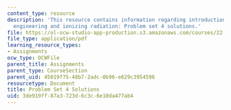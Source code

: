 ```yaml
---
content_type: resource
description: 'This resource contains information regarding introduction to nuclear
  engineering and ionizing radiation: Problem set 4 solutions.'
file: https://ol-ocw-studio-app-production.s3.amazonaws.com/courses/22-01-introduction-to-nuclear-engineering-and-ionizing-radiation-fall-2016/3de919ff87a3723d6c3c6e10da477ab4_MIT22_01F16_ProblemSet4Sol.pdf
file_type: application/pdf
learning_resource_types:
- Assignments
ocw_type: OCWFile
parent_title: Assignments
parent_type: CourseSection
parent_uid: 45019f75-48b7-2adc-0b96-e629c3954596
resourcetype: Document
title: Problem Set 4 Solutions
uid: 3de919ff-87a3-723d-6c3c-6e10da477ab4
---
```

